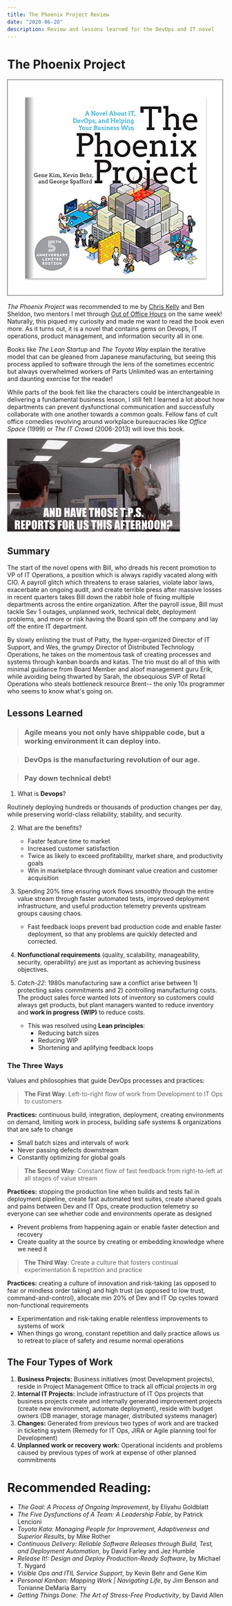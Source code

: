 ```yaml
---
title: The Phoenix Project Review
date: "2020-06-20"
description: Review and lessons learned for the DevOps and IT novel
---
```

# The Phoenix Project

![Book Cover](cover.jpg)

*The Phoenix Project* was recommended to me by [Chris Kelly](https://ckdake.com/books.html) and Ben Sheldon, two mentors I met through [Out of Office Hours](https://www.outofofficehours.com/) on the same week! Naturally, this piqued my curiosity and made me want to read the book even more. As it turns out, it is a novel that contains gems on Devops, IT operations, product management, and information security all in one. 

Books like *The Lean Startup* and *The Toyota Way* explain the iterative model that can be gleaned from Japanese manufacturing, but seeing this process applied to software through the lens of the sometimes eccentric but always overwhelmed workers of Parts Unlimited was an entertaining and daunting exercise for the reader! 

While parts of the book felt like the characters could be interchangeable in delivering a fundamental business lesson, I still felt I learned a lot about how departments can prevent dysfunctional communication and successfully collaborate with one another towards a common goals. Fellow fans of cult office comedies revolving around workplace bureaucracies like *Office Space* (1999) or *The IT Crowd* (2006-2013) will love this book.

![TPS Reports](TPS.gif)

## Summary

The start of the novel opens with Bill, who dreads his recent promotion to VP of IT Operations, a position which is always rapidly vacated along with CIO. A payroll glitch which threatens to erase salaries, violate labor laws, exacerbate an ongoing audit, and create terrible press after massive losses in recent quarters takes Bill down the rabbit hole of fixing multiple departments across the entire organization. After the payroll issue, Bill must tackle Sev 1 outages, unplanned work, technical debt, deployment problems, and more or risk having the Board spin off the company and lay off the entire IT department. 

By slowly enlisting the trust of Patty, the hyper-organized Director of IT Support, and Wes, the grumpy Director of Distributed Technology Operations, he takes on the momentous task of creating processes and systems through kanban boards and katas. The trio must do all of this with minimal guidance from Board Member and aloof management guru Erik, while avoiding being thwarted by Sarah, the obsequious SVP of Retail Operations who steals bottleneck resource Brent-- the only 10x programmer who seems to know what's going on.

## Lessons Learned

> ### Agile means you not only have shippable code, but a working environment it can deploy into.

> ### DevOps is the manufacturing revolution of our age.

> ### Pay down technical debt!

1. What is **Devops**? 

Routinely deploying hundreds or thousands of production changes per day, while preserving world-class reliability, stability, and security.

2. What are the benefits?
	+ Faster feature time to market
	+ Increased customer satisfaction
	+ Twice as likely to exceed profitability, market share, and productivity goals
	+ Win in marketplace through dominant value creation and customer acquisition

3. Spending 20% time ensuring work flows smoothly through the entire value stream through faster automated tests, improved deployment infrastructure, and useful production telemetry prevents upstream groups causing chaos.
	+ Fast feedback loops prevent bad production code and enable faster deployment, so that any problems are quickly detected and corrected.

4. **Nonfunctional requirements** (quality, scalability, manageability, security, operability) are just as important as achieving business objectives.

5. *Catch-22*: 1980s manufacturing saw a conflict arise between 1) protecting sales commitments and 2) controlling manufacturing costs. The product sales force wanted lots of inventory so customers could always get products, but plant managers wanted to reduce inventory and **work in progress (WIP)** to reduce costs.
	+ This was resolved using **Lean principles**:
		* Reducing batch sizes
		* Reducing WIP
		* Shortening and aplifying feedback loops

### The Three Ways
Values and philosophies that guide DevOps processes and practices:

> **The First Way**: Left-to-right flow of work from Development to IT Ops to customers

**Practices:** continuous build, integration, deployment, creating environments on demand, limiting work in process, building safe systems & organizations that are safe to change

- Small batch sizes and intervals of work
- Never passing defects downstream
- Constantly optimizing for global goals

> **The Second Way**: Constant flow of fast feedback from right-to-left at all stages of value stream

**Practices:** stopping the production line when builds and tests fail in deployment pipeline, create fast automated test suites, create shared goals and pains between Dev and IT Ops, create production telemetry so everyone can see whether code and environments operate as designed

- Prevent problems from happening again or enable faster detection and recovery
- Create quality at the source by creating or embedding knowledge where we need it

> **The Third Way**: Create a culture that fosters continual experimentation & repetition and practice

**Practices:** creating a culture of innovation and risk-taking (as opposed to fear or mindless order taking) and high trust (as opposed to low trust, command-and-control), allocate min 20% of Dev and IT Op cycles toward non-functional requirements

- Experimentation and risk-taking enable relentless improvements to systems of work
- When things go wrong, constant repetition and daily practice allows us to retreat to place of safety and resume normal operations

## The Four Types of Work
1. **Business Projects:** Business initiatives (most Development projects), reside in Project Management Office to track all official projects in org
2. **Internal IT Projects:** Include infrastructure of IT Ops projects that business projects create and internally generated improvement projects (create new environment, automate deployment), reside with budget owners (DB manager, storage manager, distributed systems manager)
3. **Changes:** Generated from previous two types of work and are tracked in ticketing system (Remedy for IT Ops, JIRA or Agile planning tool for Development)
4. **Unplanned work or recovery work:** Operational incidents and problems caused by previous types of work at expense of other planned commitments

# Recommended Reading:
- *The Goal: A Process of Ongoing Improvement*, by Eliyahu Goldblatt
- *The Five Dysfunctions of A Team: A Leadership Fable*, by Patrick Lencioni
- *Toyota Kata: Managing People for Improvement, Adaptiveness and Superior Results*, by Mike Rother
- *Continuous Delivery: Reliable Software Releases through Build, Test, and Deployment Automation*, by David Farley and Jez Humble
- *Release It!: Design and Deploy Production-Ready Software*, by Michael T. Nygard
- *Visible Ops and ITIL Service Support*, by Kevin Behr and Gene Kim
- *Personal Kanban: Mapping Work | Navigating Life*, by Jim Benson and Tonianne DeMaria Barry
- *Getting Things Done: The Art of Stress-Free Productivity*, by David Allen

